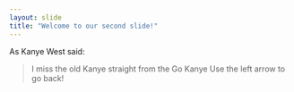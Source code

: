 ```yaml
---
layout: slide
title: "Welcome to our second slide!"
---
```

As Kanye West said:

> I miss the old Kanye
> straight from the Go Kanye
Use the left arrow to go back!

